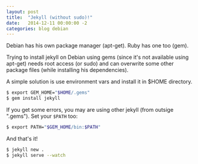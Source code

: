 ```yaml
---
layout: post
title:  "Jekyll (without sudo)!"
date:   2014-12-11 00:00:00 -2
categories: blog debian
---
```


Debian has his own package manager (apt-get). Ruby has one too (gem).

Trying to install jekyll on Debian using gems (since it's not available using apt-get) needs root access (or sudo) and can overwrite some other package files (while installing his dependencies).

A simple solution is use environment vars and install it in $HOME directory.

``` bash
$ export GEM_HOME="$HOME/.gems"
$ gem install jekyll
```

If you get some errors, you may are using other jekyll (from outsige ".gems"). Set your `$PATH` too:

``` bash
$ export PATH="$GEM_HOME/bin:$PATH"
```

And that's it!

``` bash
$ jekyll new .
$ jekyll serve --watch
```
